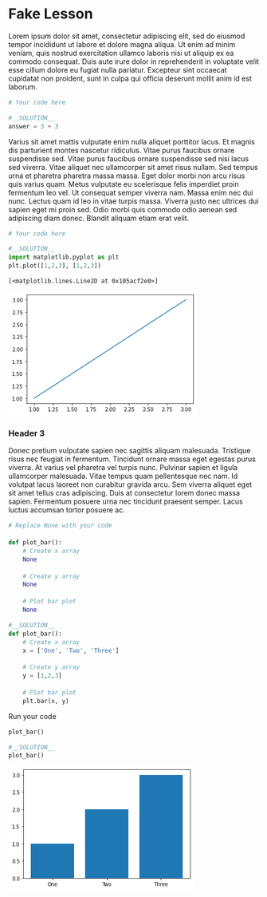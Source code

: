 # Fake Lesson

Lorem ipsum dolor sit amet, consectetur adipiscing elit, sed do eiusmod tempor incididunt ut labore et dolore magna aliqua. Ut enim ad minim veniam, quis nostrud exercitation ullamco laboris nisi ut aliquip ex ea commodo consequat. Duis aute irure dolor in reprehenderit in voluptate velit esse cillum dolore eu fugiat nulla pariatur. Excepteur sint occaecat cupidatat non proident, sunt in culpa qui officia deserunt mollit anim id est laborum.


```python
# Your code here
```


```python
#__SOLUTION__
answer = 3 + 3
```

Varius sit amet mattis vulputate enim nulla aliquet porttitor lacus. Et magnis dis parturient montes nascetur ridiculus. Vitae purus faucibus ornare suspendisse sed. Vitae purus faucibus ornare suspendisse sed nisi lacus sed viverra. Vitae aliquet nec ullamcorper sit amet risus nullam. Sed tempus urna et pharetra pharetra massa massa. Eget dolor morbi non arcu risus quis varius quam. Metus vulputate eu scelerisque felis imperdiet proin fermentum leo vel. Ut consequat semper viverra nam. Massa enim nec dui nunc. Lectus quam id leo in vitae turpis massa. Viverra justo nec ultrices dui sapien eget mi proin sed. Odio morbi quis commodo odio aenean sed adipiscing diam donec. Blandit aliquam etiam erat velit.


```python
# Your code here
```


```python
#__SOLUTION__
import matplotlib.pyplot as plt
plt.plot([1,2,3], [1,2,3])
```




    [<matplotlib.lines.Line2D at 0x105acf2e0>]




    
![png](README_files/README_6_1.png)
    


### Header 3

Donec pretium vulputate sapien nec sagittis aliquam malesuada. Tristique risus nec feugiat in fermentum. Tincidunt ornare massa eget egestas purus viverra. At varius vel pharetra vel turpis nunc. Pulvinar sapien et ligula ullamcorper malesuada. Vitae tempus quam pellentesque nec nam. Id volutpat lacus laoreet non curabitur gravida arcu. Sem viverra aliquet eget sit amet tellus cras adipiscing. Duis at consectetur lorem donec massa sapien. Fermentum posuere urna nec tincidunt praesent semper. Lacus luctus accumsan tortor posuere ac.


```python
# Replace None with your code

def plot_bar():
    # Create x array
    None
    
    # Create y array
    None
    
    # Plot bar plot
    None
```


```python
#__SOLUTION__
def plot_bar():
    # Create x array
    x = ['One', 'Two', 'Three']
    
    # Create y array
    y = [1,2,3]
    
    # Plot bar plot
    plt.bar(x, y)
```

Run your code


```python
plot_bar()
```


```python
#__SOLUTION__
plot_bar()
```


    
![png](README_files/README_13_0.png)
    

